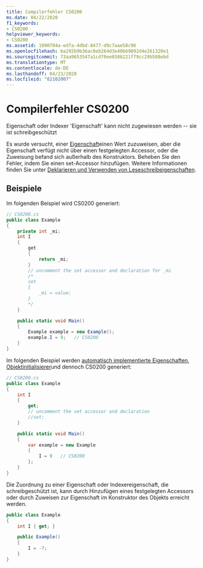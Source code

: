 ```yaml
---
title: Compilerfehler CS0200
ms.date: 04/22/2020
f1_keywords:
- CS0200
helpviewer_keywords:
- CS0200
ms.assetid: 1990704a-edfa-4dbd-8477-d9c7aae58c96
ms.openlocfilehash: ba292b9b36ac0eb264d3e40b69092d4e261320e1
ms.sourcegitcommit: 73aa9653547a1cd70ee6586221f79cc29b588ebd
ms.translationtype: MT
ms.contentlocale: de-DE
ms.lasthandoff: 04/23/2020
ms.locfileid: "82102007"
---
```

# <a name="compiler-error-cs0200"></a>Compilerfehler CS0200
Eigenschaft oder Indexer 'Eigenschaft' kann nicht zugewiesen werden -- sie ist schreibgeschützt

Es wurde versucht, einer [Eigenschaft](../programming-guide/classes-and-structs/using-properties.md)einen Wert zuzuweisen, aber die Eigenschaft verfügt nicht über einen festgelegten Accessor, oder die Zuweisung befand sich außerhalb des Konstruktors. Beheben Sie den Fehler, indem Sie einen set-Accessor hinzufügen. Weitere Informationen finden Sie unter [Deklarieren und Verwenden von Leseschreibeigenschaften](../programming-guide/classes-and-structs/how-to-declare-and-use-read-write-properties.md).

## <a name="examples"></a>Beispiele
Im folgenden Beispiel wird CS0200 generiert:

```csharp
// CS0200.cs
public class Example
{
    private int _mi;
    int I
    {
        get
        {
            return _mi;
        }
        // uncomment the set accessor and declaration for _mi
        /*
        set
        {
            _mi = value;
        }
        */
    }

    public static void Main()
    {  
        Example example = new Example();
        example.I = 9;   // CS0200
    }
}  
```

Im folgenden Beispiel werden [automatisch implementierte Eigenschaften](../programming-guide/classes-and-structs/auto-implemented-properties.md), [Objektinitialisierer](../programming-guide/classes-and-structs/object-and-collection-initializers.md)und dennoch CS0200 generiert:

```csharp
// CS0200.cs
public class Example
{
    int I
    {
        get;
        // uncomment the set accessor and declaration
        //set;
    }

    public static void Main()
    {  
        var example = new Example
        {
            I = 9   // CS0200
        };
    }
}
```

Die Zuordnung zu einer Eigenschaft oder Indexereigenschaft, die schreibgeschützt ist, kann durch Hinzufügen eines festgelegten Accessors oder durch Zuweisen zur Eigenschaft im Konstruktor des Objekts erreicht werden.

```csharp
public class Example
{
    int I { get; }

    public Example()
    {
        I = -7;
    }
}
```
